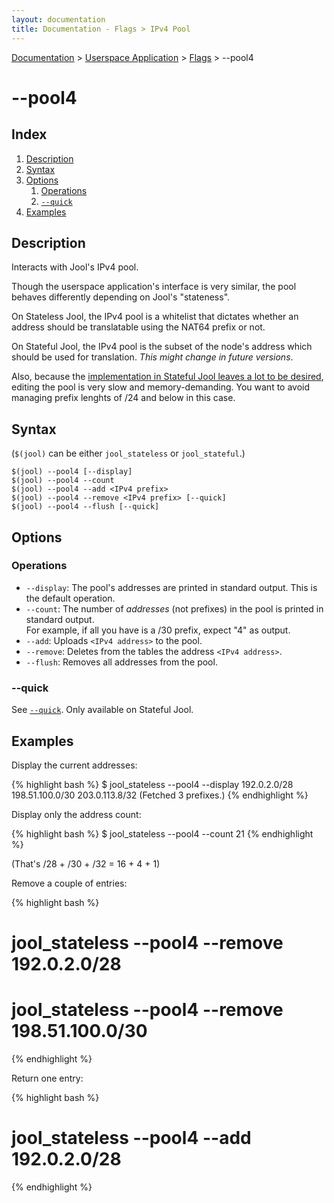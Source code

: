 ```yaml
---
layout: documentation
title: Documentation - Flags > IPv4 Pool
---
```


[Documentation](doc-index.html) > [Userspace Application](doc-index.html#userspace-application) > [Flags](usr-flags.html) > \--pool4

# \--pool4

## Index

1. [Description](#description)
2. [Syntax](#syntax)
3. [Options](#options)
   1. [Operations](#operations)
   2. [`--quick`](#quick)
4. [Examples](#examples)

## Description

Interacts with Jool's IPv4 pool.

Though the userspace application's interface is very similar, the pool behaves differently depending on Jool's "stateness".

On Stateless Jool, the IPv4 pool is a whitelist that dictates whether an address should be translatable using the NAT64 prefix or not.

On Stateful Jool, the IPv4 pool is the subset of the node's address which should be used for translation. _This might change in future versions_.

Also, because the [implementation in Stateful Jool leaves a lot to be desired](https://github.com/NICMx/NAT64/issues/117#issuecomment-66942415), editing the pool is very slow and memory-demanding. You want to avoid managing prefix lenghts of /24 and below in this case.

## Syntax

(`$(jool)` can be either `jool_stateless` or `jool_stateful`.)

	$(jool) --pool4 [--display]
	$(jool) --pool4 --count
	$(jool) --pool4 --add <IPv4 prefix>
	$(jool) --pool4 --remove <IPv4 prefix> [--quick]
	$(jool) --pool4 --flush [--quick]

## Options

### Operations

* `--display`: The pool's addresses are printed in standard output. This is the default operation.
* `--count`: The number of _addresses_ (not prefixes) in the pool is printed in standard output.  
For example, if all you have is a /30 prefix, expect "4" as output.
* `--add`: Uploads `<IPv4 address>` to the pool.
* `--remove`: Deletes from the tables the address `<IPv4 address>`.
* `--flush`: Removes all addresses from the pool.

### \--quick

See [`--quick`](usr-flags-quick.html). Only available on Stateful Jool.

## Examples

Display the current addresses:

{% highlight bash %}
$ jool_stateless --pool4 --display
192.0.2.0/28
198.51.100.0/30
203.0.113.8/32
  (Fetched 3 prefixes.)
{% endhighlight %}

Display only the address count:

{% highlight bash %}
$ jool_stateless --pool4 --count
21
{% endhighlight %}

(That's /28 + /30 + /32 = 16 + 4 + 1)

Remove a couple of entries:

{% highlight bash %}
# jool_stateless --pool4 --remove 192.0.2.0/28
# jool_stateless --pool4 --remove 198.51.100.0/30
{% endhighlight %}

Return one entry:

{% highlight bash %}
# jool_stateless --pool4 --add 192.0.2.0/28
{% endhighlight %}

